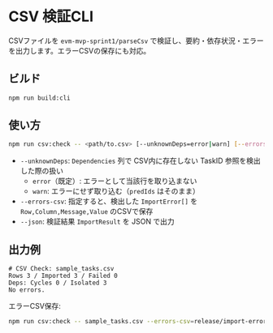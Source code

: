 # CSV 検証CLI

CSVファイルを `evm-mvp-sprint1/parseCsv` で検証し、要約・依存状況・エラーを出力します。エラーCSVの保存にも対応。

## ビルド

```bash
npm run build:cli
```

## 使い方

```bash
npm run csv:check -- <path/to.csv> [--unknownDeps=error|warn] [--errors-csv=path] [--json]
```

- `--unknownDeps`: `Dependencies` 列で CSV内に存在しない TaskID 参照を検出した際の扱い
  - `error`（既定）: エラーとして当該行を取り込まない
  - `warn`: エラーにせず取り込む（`predIds` はそのまま）
- `--errors-csv`: 指定すると、検出した `ImportError[]` を `Row,Column,Message,Value` のCSVで保存
- `--json`: 検証結果 `ImportResult` を JSON で出力

## 出力例

```text
# CSV Check: sample_tasks.csv
Rows 3 / Imported 3 / Failed 0
Deps: Cycles 0 / Isolated 3
No errors.
```

エラーCSV保存:

```bash
npm run csv:check -- sample_tasks.csv --errors-csv=release/import-errors.csv
```

